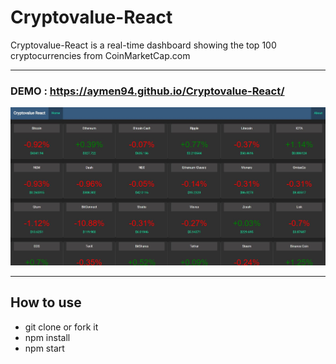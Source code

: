 # Cryptovalue-React
Cryptovalue-React is a real-time dashboard showing the top 100 cryptocurrencies from CoinMarketCap.com

-----------------------------------------------------------

### DEMO : https://aymen94.github.io/Cryptovalue-React/
 ![Alt text](https://raw.githubusercontent.com/aymen94/Cryptovalue-React/master/demo.jpg?raw=true "demo")

------------------------------------------------------------
 
## How to use

* git clone or fork it
* npm install
* npm start

